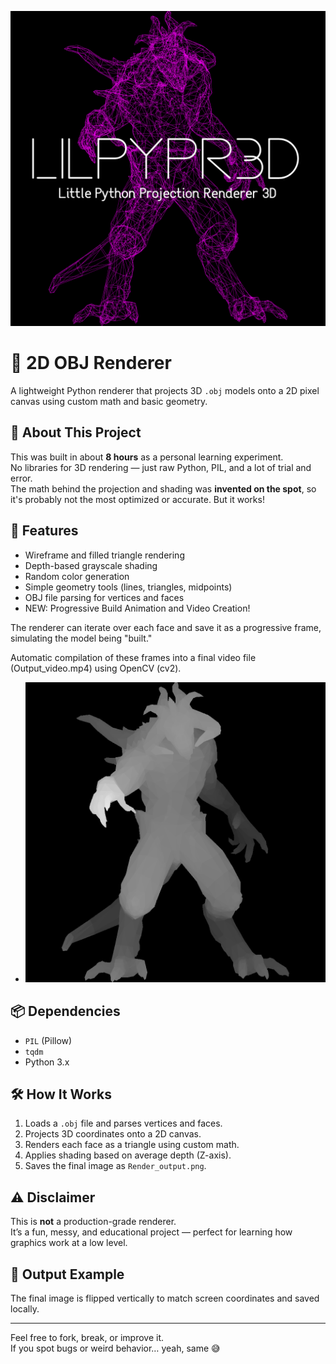 




![alt text](https://github.com/Beonlytom/Lilpypr3d.py---Little-Python-Projection-Renderer-3D/blob/main/Image1.png)
# 🧵 2D OBJ Renderer

A lightweight Python renderer that projects 3D `.obj` models onto a 2D pixel canvas using custom math and basic geometry.

## 🧠 About This Project

This was built in about **8 hours** as a personal learning experiment.  
No libraries for 3D rendering — just raw Python, PIL, and a lot of trial and error.  
The math behind the projection and shading was **invented on the spot**, so it's probably not the most optimized or accurate. But it works!

## 🎨 Features

- Wireframe and filled triangle rendering
- Depth-based grayscale shading
- Random color generation
- Simple geometry tools (lines, triangles, midpoints)
- OBJ file parsing for vertices and faces
- NEW: Progressive Build Animation and Video Creation!

The renderer can iterate over each face and save it as a progressive frame, simulating the model being "built."

Automatic compilation of these frames into a final video file (Output_video.mp4) using OpenCV (cv2).

- ![alt text](https://github.com/Beonlytom/Lilpypr3d.py---Little-Python-Projection-Renderer-3D/blob/main/Image2.png)

## 📦 Dependencies

- `PIL` (Pillow)
- `tqdm`
- Python 3.x

## 🛠️ How It Works

1. Loads a `.obj` file and parses vertices and faces.
2. Projects 3D coordinates onto a 2D canvas.
3. Renders each face as a triangle using custom math.
4. Applies shading based on average depth (Z-axis).
5. Saves the final image as `Render_output.png`.

## ⚠️ Disclaimer

This is **not** a production-grade renderer.  
It’s a fun, messy, and educational project — perfect for learning how graphics work at a low level.

## 📸 Output Example

The final image is flipped vertically to match screen coordinates and saved locally.

---

Feel free to fork, break, or improve it.  
If you spot bugs or weird behavior… yeah, same 😅
